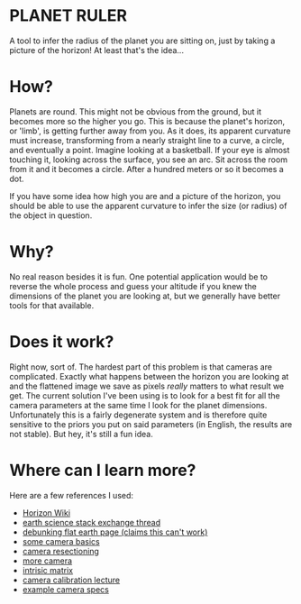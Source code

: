 # PLANET RULER

A tool to infer the radius of the planet you are sitting on, just by taking a picture of the horizon! At least that's the idea...

# How?

Planets are round. This might not be obvious from the ground, but it becomes more so the higher you go. This is because the planet's horizon, or 'limb', 
is getting further away from you. As it does, its apparent curvature must increase, transforming from a nearly straight line to a curve, a circle, and eventually a point.
Imagine looking at a basketball. If your eye is almost touching it, looking across the surface, you see an arc. Sit across the room from it and it becomes a circle. After
a hundred meters or so it becomes a dot.

If you have some idea how high you are and a picture of the horizon, you should be able to use the apparent curvature to infer the size (or radius) of the object
in question.

# Why?

No real reason besides it is fun. One potential application would be to reverse the whole process and guess your altitude if you knew the dimensions of the planet you
are looking at, but we generally have better tools for that available.

# Does it work?

Right now, sort of. The hardest part of this problem is that cameras are complicated. Exactly what happens between the horizon you are looking at and the flattened image 
we save as pixels _really_ matters to what result we get. The current solution I've been using is to look for a best fit for all the camera parameters at the same time 
I look for the planet dimensions. Unfortunately this is a fairly degenerate system and is therefore quite sensitive to the priors you put on said parameters (in English, 
the results are not stable). But hey, it's still a fun idea.

# Where can I learn more?

Here are a few references I used:

- [Horizon Wiki](https://en.wikipedia.org/wiki/Horizon)
- [earth science stack exchange thread](https://earthscience.stackexchange.com/questions/7283/how-high-must-one-be-for-the-curvature-of-the-earth-to-be-visible-to-the-eye)
- [debunking flat earth page (claims this can't work)](https://flatearth.ws/standing-on-a-beach)
- [some camera basics](https://www.cambridgeincolour.com/tutorials/image-projections.htm)
- [camera resectioning](https://en.wikipedia.org/wiki/Camera_resectioning)
- [more camera](https://courses.cs.washington.edu/courses/cse455/09wi/Lects/lect5.pdf)
- [intrisic matrix](https://ksimek.github.io/2013/08/13/intrinsic/)
- [camera calibration lecture](https://people.cs.rutgers.edu/~elgammal/classes/cs534/lectures/Calibration.pdf)
- [example camera specs](https://www.devicespecifications.com/en/model/36ea45ae)

